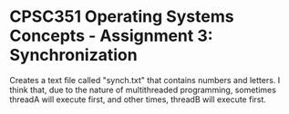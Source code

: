 # CPSC351 Operating Systems Concepts - Assignment 3: Synchronization
Creates a text file called "synch.txt" that contains numbers and letters. I think that, due to the nature of multithreaded programming, sometimes threadA will execute first, and other times, threadB will execute first.
